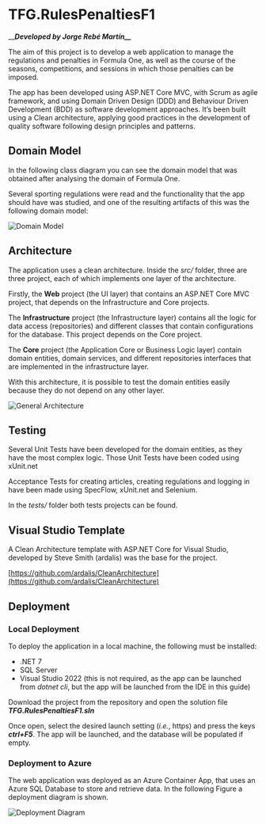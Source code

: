 # TFG.RulesPenaltiesF1

_____Developed by Jorge Rebé Martín\_\____

The aim of this project is to develop a web application to manage the regulations and penalties in Formula One, as well as the course of the seasons, competitions, and sessions in which those penalties can be imposed.

The app has been developed using ASP.NET Core MVC, with Scrum as agile framework, and using Domain Driven Design (DDD) and Behaviour Driven Development (BDD) as software development approaches. It’s been built using a Clean architecture, applying good practices in the development of quality software following design principles and patterns.

## Domain Model

In the following class diagram you can see the domain model that was obtained after analysing the domain of Formula One.

Several sporting regulations were read and the functionality that the app should have was studied, and one of the resulting artifacts of this was the following domain model:

![Domain Model](https://github.com/jorgerebe/TFG.RulesPenaltiesF1/assets/48808378/bd59fd4e-c436-4137-858d-b13aea21ea2f)


## Architecture

The application uses a clean architecture. Inside the _src/_ folder, three are three project, each of which implements one layer of the architecture.

Firstly, the **Web** project (the UI layer) that contains an ASP.NET Core MVC project, that depends on the Infrastructure and Core projects. 

The **Infrastructure** project (the Infrastructure layer) contains all the logic for data access (repositories) and different classes that contain configurations for the database. This project depends on the Core project.

The **Core** project (the Application Core or Business Logic layer) contain domain entities, domain services, and different repositories interfaces that are implemented in the infrastructure layer.

With this architecture, it is possible to test the domain entities easily because they do not depend on any other layer.

![General Architecture](https://github.com/jorgerebe/TFG.RulesPenaltiesF1/assets/48808378/e0aa2276-b65e-4db8-88f0-f7099e42128b)




## Testing

Several Unit Tests have been developed for the domain entities, as they have the most complex logic. Those Unit Tests have been coded using xUnit.net

Acceptance Tests for creating articles, creating regulations and logging in have been made using SpecFlow, xUnit.net and Selenium.

In the _tests/_ folder both tests projects can be found.



## Visual Studio Template

A Clean Architecture template with ASP.NET Core for Visual Studio, developed by Steve Smith (ardalis) was the base for the project.

[https://github.com/ardalis/CleanArchitecture](https://github.com/ardalis/CleanArchitecture)

## Deployment

### Local Deployment

To deploy the application in a local machine, the following must be installed:

- .NET 7
- SQL Server
- Visual Studio 2022 (this is not required, as the app can be launched from _dotnet cli_, but the app will be launched from the IDE in this guide)

Download the project from the repository and open the solution file **_TFG.RulesPenaltiesF1.sln_**

Once open, select the desired launch setting (_i.e._, https) and press the keys _**ctrl+F5**_. The app will be launched, and the database will be populated if empty.


### Deployment to Azure

The web application was deployed as an Azure Container App, that uses an Azure SQL Database to store and retrieve data.
In the following Figure a deployment diagram is shown.

![Deployment Diagram](https://github.com/jorgerebe/TFG.RulesPenaltiesF1/assets/48808378/fd30e6db-68cb-4941-b7f9-0b85ceab4492)

